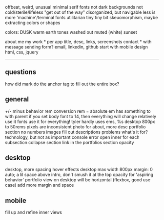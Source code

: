 offbeat, weird, unusual
minimal
serif fonts
not dark backgrounds
not cold/sterile/lifeless
"get out of the way"
disorganized, but navigable
less is more
'machine'/terminal fonts
utilitarian
tiny tiny bit skeuomorphism, maybe extracting colors or shapes

colors:
DUSK
warm
earth tones
washed out
muted (white)
sunset

about me
my work
	* per app
		title, desc, links, screenshots
contact
	* with message sending form?
email, linkedin, github
start with mobile design
html, css, jquery

---
## questions
how did mark do the anchor tag to fill out the entire box?

## general
+/- minus behavior
rem conversion
  rem = absolute em
    has something to with parent
    if you set body font to 14, then everything will change relatively
    use it fonts
    use it for everything!
      tyler hardly uses ems, %s
    desktop 800px to 50rems
    pixels are inconsistent
photo for about, more desc
portfolio section
  no numbers
  images
  fill out descriptions
    problems
    what's it for?
    technology, but not as important
console error
open inner for each subsection
collapse section link in the portfolios section
opacity

## desktop
desktop, more spacing
hover effects
desktop max width 800px
  margin: 0 auto;
  a lil space above intro, don't smush it at the top
opacity for 'aspiring behavior'
portfolio view on desktop will be horizontal (flexbox, good use case)
add more margin and space

## mobile
fill up and refine inner views